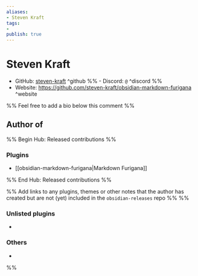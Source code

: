 ```yaml
---
aliases:
- Steven Kraft
tags: 
- 
publish: true
---
```


# Steven Kraft

- GitHub: [steven-kraft](https://github.com/steven-kraft/) ^github
%% - Discord: `@` ^discord %%
- Website: <https://github.com/steven-kraft/obsidian-markdown-furigana> ^website
<!-- - [[Publish sites|Publish site]]: ^publish -->

%% Feel free to add a bio below this comment %%


## Author of

%% Begin Hub: Released contributions %%
### Plugins
- [[obsidian-markdown-furigana|Markdown Furigana]]

%% End Hub: Released contributions %%

%% Add links to any plugins, themes or other notes that the author has created but are not (yet) included in the `obsidian-releases` repo %%
%%
### Unlisted plugins

- 

### Others

- 
%%

<!--
## Sponsor this author

- [[GitHub sponsors]]: [Sponsor @steven-kraft on GitHub Sponsors](https://github.com/sponsors/steven-kraft) ^github-sponsor
- [[Buy me a coffee]]: ^buy-me-a-coffee
- [[PayPal]]: ^paypal
- [[Patreon]]: ^patreon

-->

<!--
## Follow this author

- [[YouTube Channels|On YouTube]]: ^youtube
- Twitter: ^twitter
- ...
-->